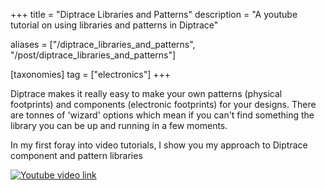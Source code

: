 +++
title = "Diptrace Libraries and Patterns"
description = "A youtube tutorial on using libraries and patterns in Diptrace"

aliases = ["/diptrace_libraries_and_patterns", "/post/diptrace_libraries_and_patterns"]

[taxonomies]
tag = ["electronics"]
+++

Diptrace makes it really easy to make your own patterns (physical footprints)
and components (electronic footprints) for your designs. There are tonnes of
'wizard' options which mean if you can't find something the library you can be
up and running in a few moments.

In my first foray into video tutorials, I show you my approach to Diptrace
component and pattern libraries

[![Youtube video link](/images/diptrace_libraries_youtubelink.png)](https://youtu.be/bIiXPo-vnRA)
